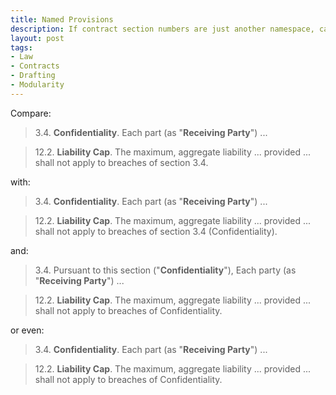 ```yaml
---
title: Named Provisions
description: If contract section numbers are just another namespace, can they be replaced with defined terms?
layout: post
tags:
- Law
- Contracts
- Drafting
- Modularity
---
```


Compare:

> 3.4. **Confidentiality**. Each part (as "**Receiving Party**") ...

> 12.2. **Liability Cap**. The maximum, aggregate liability ... provided ... shall not apply to breaches of section 3.4.

with:

> 3.4. **Confidentiality**. Each part (as "**Receiving Party**") ...

> 12.2. **Liability Cap**. The maximum, aggregate liability ... provided ... shall not apply to breaches of section 3.4 (Confidentiality).

and:

> 3.4. Pursuant to this section ("**Confidentiality**"), Each party (as "**Receiving Party**") ...

> 12.2. **Liability Cap**. The maximum, aggregate liability ... provided ... shall not apply to breaches of Confidentiality.

or even:

> 3.4. **Confidentiality**. Each part (as "**Receiving Party**") ...

> 12.2. **Liability Cap**. The maximum, aggregate liability ... provided ... shall not apply to breaches of Confidentiality.

